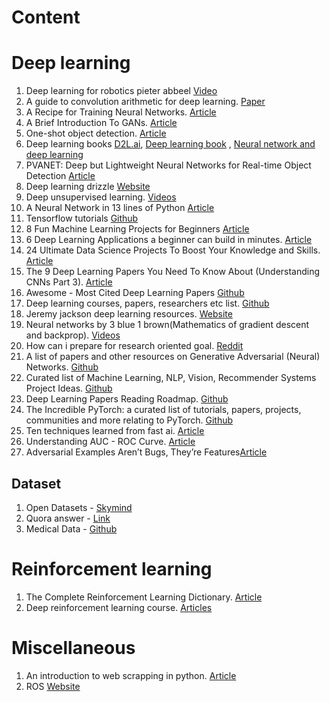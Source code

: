 # Content

# Deep learning
1. Deep learning for robotics pieter abbeel [Video](https://www.youtube.com/watch?v=SYqV543LWoY)
2. A guide to convolution arithmetic for deep learning. [Paper](https://arxiv.org/abs/1603.07285)
3. A Recipe for Training Neural Networks. [Article](http://karpathy.github.io/2019/04/25/recipe/)
4. A Brief Introduction To GANs. [Article](https://medium.com/sigmoid/a-brief-introduction-to-gans-and-how-to-code-them-2620ee465c30)
5. One-shot object detection. [Article](http://machinethink.net/blog/object-detection/)
6. Deep learning books [D2L.ai](https://d2l.ai/), [Deep learning book](https://www.deeplearningbook.org/) , [Neural network and deep learning](http://neuralnetworksanddeeplearning.com/index.html)
7. PVANET: Deep but Lightweight Neural Networks for Real-time Object Detection [Article](https://towardsdatascience.com/pvanet-deep-but-lightweight-neural-networks-for-real-time-object-detection-aa9de432512)
8. Deep learning drizzle [Website](https://deep-learning-drizzle.github.io/)
9. Deep unsupervised learning. [Videos](https://www.youtube.com/channel/UCf4SX8kAZM_oGcZjMREsU9w/videos)
10. A Neural Network in 13 lines of Python [Article](https://iamtrask.github.io/2015/07/27/python-network-part2/)
11. Tensorflow tutorials [Github](https://github.com/MorvanZhou/Tensorflow-Tutorial)
12. 8 Fun Machine Learning Projects for Beginners [Article](https://elitedatascience.com/machine-learning-projects-for-beginners)
13. 6 Deep Learning Applications a beginner can build in minutes. [Article](https://www.analyticsvidhya.com/blog/2017/02/6-deep-learning-applications-beginner-python/)
14. 24 Ultimate Data Science Projects To Boost Your Knowledge and Skills. [Article](https://www.analyticsvidhya.com/blog/2018/05/24-ultimate-data-science-projects-to-boost-your-knowledge-and-skills/)
15. The 9 Deep Learning Papers You Need To Know About (Understanding CNNs Part 3). [Article](https://adeshpande3.github.io/adeshpande3.github.io/The-9-Deep-Learning-Papers-You-Need-To-Know-About.html)
16. Awesome - Most Cited Deep Learning Papers [Github](https://github.com/terryum/awesome-deep-learning-papers)
17. Deep learning courses, papers, researchers etc list. [Github](https://github.com/ChristosChristofidis/awesome-deep-learning) 
18. Jeremy jackson deep learning resources. [Website](http://www.jeremydjacksonphd.com/category/deep-learning/)
19. Neural networks by 3 blue 1 brown(Mathematics of gradient descent and backprop). [Videos](https://www.youtube.com/playlist?list=PLZHQObOWTQDNU6R1_67000Dx_ZCJB-3pi)
20. How can i prepare for research oriented goal. [Reddit](https://www.reddit.com/r/MachineLearning/comments/9e3bne/dhow_can_i_prepare_for_a_research_oriented_role/)
21. A list of papers and other resources on Generative Adversarial (Neural) Networks. [Github](https://github.com/nightrome/really-awesome-gan)
22. Curated list of Machine Learning, NLP, Vision, Recommender Systems Project Ideas. [Github](https://github.com/NirantK/awesome-project-ideas)
23. Deep Learning Papers Reading Roadmap. [Github](https://github.com/floodsung/Deep-Learning-Papers-Reading-Roadmap)
24. The Incredible PyTorch: a curated list of tutorials, papers, projects, communities and more relating to PyTorch. [Github](https://github.com/ritchieng/the-incredible-pytorch)
25. Ten techniques learned from fast ai. [Article](https://blog.floydhub.com/ten-techniques-from-fast-ai/)
26. Understanding AUC - ROC Curve. [Article](https://towardsdatascience.com/understanding-auc-roc-curve-68b2303cc9c5)
27. Adversarial Examples Aren’t Bugs, They’re Features[Article](https://medium.com/syncedreview/adversarial-examples-arent-bugs-they-re-features-c4b743975200)
## Dataset 
1. Open Datasets - [Skymind](https://skymind.ai/wiki/open-datasets)
2. Quora answer - [Link](https://www.quora.com/Where-can-I-find-large-datasets-open-to-the-public)
3. Medical Data - [Github](https://github.com/beamandrew/medical-data)

# Reinforcement learning
1. The Complete Reinforcement Learning Dictionary. [Article](https://towardsdatascience.com/the-complete-reinforcement-learning-dictionary-e16230b7d24e)
2. Deep reinforcement learning course. [Articles](https://simoninithomas.github.io/Deep_reinforcement_learning_Course/#syllabus)
# Miscellaneous
1. An introduction to web scrapping in python. [Article](https://medium.com/@shrutikalra251/an-introduction-to-web-scraping-using-python-edb0ccca42f?sk=a666980542c947ef6af72c9c6c5094b7)
2. ROS [Website](http://www.theconstructsim.com/)
